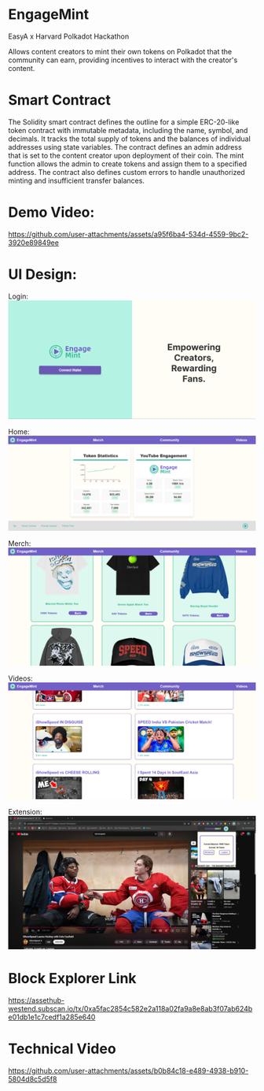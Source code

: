 # EngageMint
EasyA x Harvard Polkadot Hackathon

Allows content creators to mint their own tokens on Polkadot that the community can earn, providing incentives to interact with the creator's content.

# Smart Contract
The Solidity smart contract defines the outline for a simple ERC-20-like token contract with immutable metadata, including the name, symbol, and decimals.  It tracks the total supply of tokens and the balances of individual addresses using state variables.  The contract defines an admin address that is set to the content creator upon deployment of their coin.  The mint function allows the admin to create tokens and assign them to a specified address.  The contract also defines custom errors to handle unauthorized minting and insufficient transfer balances.

# Demo Video:
https://github.com/user-attachments/assets/a95f6ba4-534d-4559-9bc2-3920e89849ee

# UI Design:
Login:
![EngageMint Login](images/Tech%20Demo/login.png)

Home:
![EngageMint Home](images/Tech%20Demo/home.png)

Merch:
![EngageMint Merch](images/Tech%20Demo/merch.png)

Videos:
![EngageMint Videos](images/Tech%20Demo/videos.png)

Extension:
![EngageMint Extension](images/Tech%20Demo/extension.png)

# Block Explorer Link
https://assethub-westend.subscan.io/tx/0xa5fac2854c582e2a118a02fa9a8e8ab3f07ab624be01db1e1c7cedf1a285e640

# Technical Video
https://github.com/user-attachments/assets/b0b84c18-e489-4938-b910-5804d8c5d5f8
